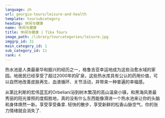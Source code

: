```yaml
---
language: zh
url: georgia-tours/leisure-and-health
template: toursubcategory
heading: 休闲与健康
name: 休闲与健康
title: 休闲与健康 | Tika Tours
image_path: /library/tourcategories/leisure.jpg
imggrp_id: 31
main_category_id: 1
sub_category_id: 11
rank: 4
---
```

<div class="row content-row"><!-- 1552 (2)-->
<div class="col-xs-12 col-sm-6 col-md-6"><!-- 2088 -->

热水池是人类最豪华和振兴的经历之一，格鲁吉亚幸运地成为这些治愈水域的家园。地居民已经享受了超过2000年的矿泉，这些热水库具有公认的药用价值，可以自然地改善皮肤再生、血液循环、关节活动，并带来一种普遍的幸福感。

</div>

<div class="col-xs-12 col-sm-6 col-md-6"><!-- 2089 -->

从第比利斯的宏伟蓝瓦的Orbeliani浴到树木繁茂的高山温泉小镇，和黑海风景最秀丽的阳光普照的度假胜地，真的没有什么东西能像滑进一个热水池来让你的头脑和身体焕然一新。享受享受桑拿. 轻快的散步，享受新鲜的松香山脉空气，你的张力情绪就会消失了.


</div>

</div>


